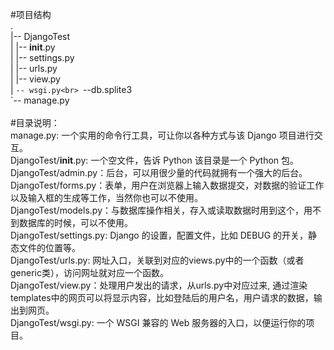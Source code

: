 #项目结构<br>
.<br>
|-- DjangoTest<br>
|   |-- __init__.py<br>
|   |-- settings.py<br>
|   |-- urls.py<br>
|   |-- view.py<br>
|   `-- wsgi.py<br>
`--db.splite3<br>
`-- manage.py<br>
<br>
#目录说明：<br>
manage.py: 一个实用的命令行工具，可让你以各种方式与该 Django 项目进行交互。<br>
DjangoTest/__init__.py: 一个空文件，告诉 Python 该目录是一个 Python 包。<br>
DjangoTest/admin.py：后台，可以用很少量的代码就拥有一个强大的后台。<br>
DjangoTest/forms.py：表单，用户在浏览器上输入数据提交，对数据的验证工作以及输入框的生成等工作，当然你也可以不使用。<br>
DjangoTest/models.py：与数据库操作相关，存入或读取数据时用到这个，用不到数据库的时候，可以不使用。<br>
DjangoTest/settings.py: Django 的设置，配置文件，比如 DEBUG 的开关，静态文件的位置等。<br>
DjangoTest/urls.py: 网址入口，关联到对应的views.py中的一个函数（或者generic类），访问网址就对应一个函数。<br>
DjangoTest/view.py：处理用户发出的请求，从urls.py中对应过来, 通过渲染templates中的网页可以将显示内容，比如登陆后的用户名，用户请求的数据，输出到网页。<br>
DjangoTest/wsgi.py: 一个 WSGI 兼容的 Web 服务器的入口，以便运行你的项目。<br>
